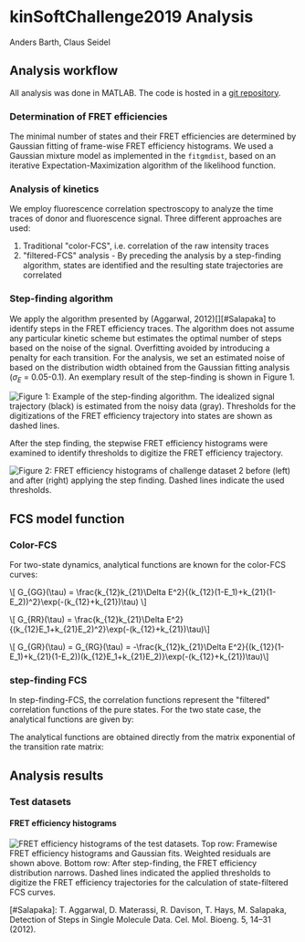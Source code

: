 # kinSoftChallenge2019 Analysis
Anders Barth, Claus Seidel

## Analysis workflow
All analysis was done in MATLAB. The code is hosted in a [git repository](https://github.com/AndersBarth/TraceCorrelationAnalysis).
### Determination of FRET efficiencies
The minimal number of states and their FRET efficiencies are determined by Gaussian fitting of frame-wise FRET efficiency histograms. We used a Gaussian mixture model as implemented in the `fitgmdist`, based on an iterative Expectation-Maximization algorithm of the likelihood function.
### Analysis of kinetics
We employ fluorescence correlation spectroscopy to analyze the time traces of donor and fluorescence signal. Three different approaches are used:

1. Traditional "color-FCS", i.e. correlation of the raw intensity traces
2. "filtered-FCS" analysis - By preceding the analysis by a step-finding algorithm, states are identified and the resulting state trajectories are correlated

### Step-finding algorithm
We apply the algorithm presented by (Aggarwal, 2012)[][#Salapaka] to identify steps in the FRET efficiency traces. The algorithm does not assume any particular kinetic scheme but estimates the optimal number of steps based on the noise of the signal. Overfitting avoided by introducing a penalty for each transition. For the analysis, we set an estimated noise of based on the distribution width obtained from the Gaussian fitting analysis ($\sigma_E$ = 0.05-0.1). An exemplary result of the step-finding is shown in Figure 1.

![Figure 1: Example of the step-finding algorithm. The idealized signal trajectory (black) is estimated from the noisy data (gray). Thresholds for the digitizations of the FRET efficiency trajectory into states are shown as dashed lines.](Test_Datasets/step_finding_example.png)

After the step finding, the stepwise FRET efficiency histograms were examined to identify thresholds to digitize the FRET efficiency trajectory.

![Figure 2: FRET efficiency histograms of challenge dataset 2 before (left) and after (right) applying the step finding. Dashed lines indicate the used thresholds.](Challenge%20Datasets/sim_level2_final_publish_E_combined.png)

## FCS model function
### Color-FCS
For two-state dynamics, analytical functions are known for the color-FCS curves:

\\[ G_{GG}(\tau) = \frac{k_{12}k_{21}\Delta E^2}{(k_{12}(1-E_1)+k_{21}(1-E_2))^2}\exp(-(k_{12}+k_{21})\tau) \\]

\\[ G_{RR}(\tau) = \frac{k_{12}k_{21}\Delta E^2}{(k_{12}E_1+k_{21}E_2)^2}\exp(-(k_{12}+k_{21})\tau)\\]

\\[ G_{GR}(\tau) = G_{RG}(\tau) = -\frac{k_{12}k_{21}\Delta E^2}{(k_{12}(1-E_1)+k_{21}(1-E_2))(k_{12}E_1+k_{21}E_2)}\exp(-(k_{12}+k_{21})\tau)\\]

### step-finding FCS
In step-finding-FCS, the correlation functions represent the "filtered" correlation functions of the pure states. For the two state case, the analytical functions are given by:

The analytical functions are obtained directly from the matrix exponential of the transition rate matrix:

## Analysis results
### Test datasets
#### FRET efficiency histograms

![FRET efficiency histograms of the test datasets. Top row: Framewise FRET efficiency histograms and Gaussian fits. Weighted residuals are shown above. Bottom row: After step-finding, the FRET efficiency distribution narrows. Dashed lines indicated the applied thresholds to digitize the FRET efficiency trajectories for the calculation of state-filtered FCS curves.](Test_Datasets/FRET_combined.png)

[#Salapaka]: T. Aggarwal, D. Materassi, R. Davison, T. Hays, M. Salapaka, Detection of Steps in Single Molecule Data. Cel. Mol. Bioeng. 5, 14–31 (2012).


